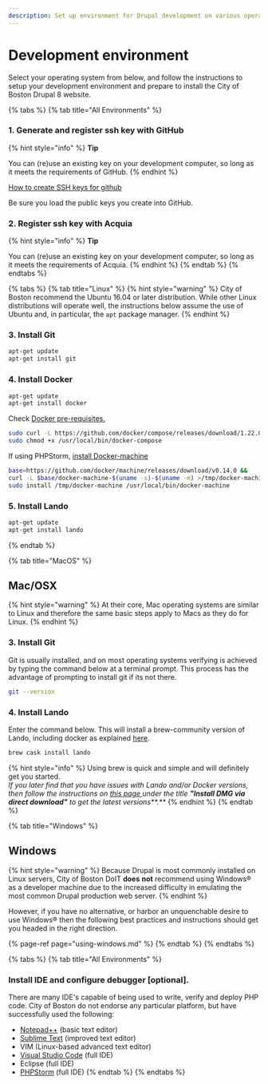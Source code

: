 ```yaml
---
description: Set up environment for Drupal development on various operating systems.
---
```


# Development environment

Select your operating system from below, and follow the instructions to setup your development environment and prepare to install the City of Boston Drupal 8 website.

{% tabs %}
{% tab title="All Environments" %}
### 1. Generate and register ssh key with GitHub

{% hint style="info" %}
**Tip** 

You can \(re\)use an existing key on your development computer, so long as it meets the requirements of GitHub.
{% endhint %}

[How to create SSH keys for github](https://help.github.com/articles/generating-a-new-ssh-key-and-adding-it-to-the-ssh-agent/)

Be sure you load the public keys you create into GitHub.

### 2. Register ssh key with Acquia

{% hint style="info" %}
**Tip** 

You can \(re\)use an existing key on your development computer, so long as it meets the requirements of Acquia.
{% endhint %}
{% endtab %}
{% endtabs %}

{% tabs %}
{% tab title="Linux" %}
{% hint style="warning" %}
City of Boston recommend the Ubuntu 16.04 or later distribution.  While other Linux distributions will operate well, the instructions below assume the use of Ubuntu and, in particular, the `apt` package manager. 
{% endhint %}

### 3. Install Git

```bash
apt-get update
apt-get install git
```

### 4. Install Docker

```bash
apt-get update
apt-get install docker
```

Check [Docker pre-requisites.](https://docs.docker.com/compose/install/#prerequisites)

```bash
sudo curl -L https://github.com/docker/compose/releases/download/1.22.0/docker-compose-$(uname -s)-$(uname -m) -o /usr/local/bin/docker-compose    
sudo chmod +x /usr/local/bin/docker-compose
```

If using PHPStorm, [install Docker-machine](https://docs.docker.com/machine/install-machine/#install-machine-directly) 

```bash
base=https://github.com/docker/machine/releases/download/v0.14.0 &&
curl -L $base/docker-machine-$(uname -s)-$(uname -m) >/tmp/docker-machine &&
sudo install /tmp/docker-machine /usr/local/bin/docker-machine
```

### 5. Install Lando

```bash
apt-get update
apt-get install lando
```
{% endtab %}

{% tab title="MacOS" %}
## Mac/OSX

{% hint style="warning" %}
At their core, Mac operating systems are similar to Linux and therefore the same basic steps apply to Macs as they do for Linux.
{% endhint %}

### 3. Install Git

Git is usually installed, and on most operating systems verifying is achieved by typing the command below at a terminal prompt. This process has the advantage of prompting to install git if its not there.

```bash
git --version
```

### 4. Install Lando

Enter the command below.  This will install a brew-community version of Lando, including docker as explained [here](https://docs.lando.dev/basics/installation.html#macos).

```bash
brew cask install lando
```

{% hint style="info" %}
Using brew is quick and simple and will definitely get you started.    
_If you later find that you have issues with Lando and/or Docker versions, then follow the instructions on_ [_this page_ ](https://docs.lando.dev/basics/installation.html#macos)_under the title **"Install DMG via direct download"** to get the latest versions**.**_
{% endhint %}
{% endtab %}

{% tab title="Windows" %}
## Windows

{% hint style="warning" %}
Because Drupal is most commonly installed on Linux servers, City of Boston DoIT **does** **not** recommend using Windows® as a developer machine due to the increased difficulty in emulating the most common Drupal production web server.
{% endhint %}

However, if you have no alternative, or harbor an unquenchable desire to use Windows® then the following best practices and instructions should get you headed in the right direction.

{% page-ref page="using-windows.md" %}
{% endtab %}
{% endtabs %}

{% tabs %}
{% tab title="All Environments" %}
### Install IDE and configure debugger \[optional\].

There are many IDE's capable of being used to write, verify and deploy PHP code.  City of Boston do not endorse any particular platform, but have successfully used the following:

* [Notepad++](https://notepad-plus-plus.org/download/) \(basic text editor\)
* [Sublime Text](https://www.sublimetext.com/3) \(improved text editor\)
* VIM \(Linux-based advanced text editor\)
* [Visual Studio Code](https://code.visualstudio.com/) \(full IDE\)
* Eclipse \(full IDE\)
* [PHPStorm](https://www.jetbrains.com/phpstorm/download/) \(full IDE\)
{% endtab %}
{% endtabs %}

